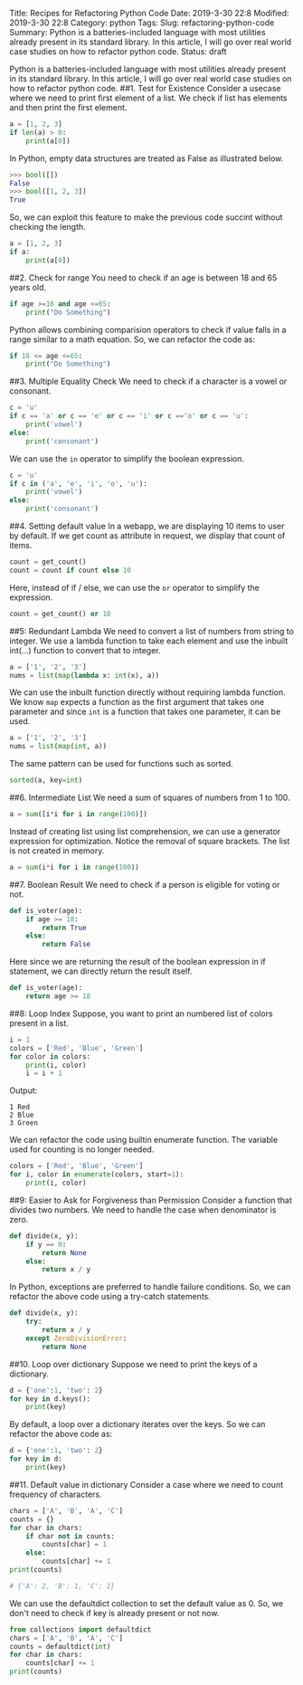Title: Recipes for Refactoring Python Code
Date: 2019-3-30 22:8
Modified: 2019-3-30 22:8
Category: python
Tags:
Slug: refactoring-python-code
Summary: Python is a batteries-included language with most utilities already present in its standard library. In this article, I will go over real world case studies on how to refactor python code. 
Status: draft

Python is a batteries-included language with most utilities already present in its standard library. In this article, I will go over real world case studies on how to refactor python code. 
##1. Test for Existence
Consider a usecase where we need to print first element of a list. We check if list has elements
and then print the first element.
```python
a = [1, 2, 3]
if len(a) > 0:
    print(a[0])
```

In Python, empty data structures are treated as False as illustrated below.
```python
>>> bool([])
False
>>> bool([1, 2, 3])
True
```

So, we can exploit this feature to make the previous code succint without checking the length.
```python
a = [1, 2, 3]
if a:
    print(a[0])
```

##2. Check for range
You need to check if an age is between 18 and 65 years old.
```python
if age >=18 and age <=65:
    print("Do Something")
```

Python allows combining comparision operators to check if value falls in a range similar to a math equation. So, we can refactor the code as:
```python
if 18 <= age <=65:
    print("Do Something")
```  


##3. Multiple Equality Check
We need to check if a character is a vowel or consonant.
```python
c = 'u'
if c == 'a' or c == 'e' or c == 'i' or c =='o' or c == 'u':
    print('vowel')
else:
    print('consonant')
```

We can use the `in` operator to simplify the boolean expression.
```python
c = 'u'
if c in ('a', 'e', 'i', 'o', 'u'):
    print('vowel')
else:
    print('consonant')
```

##4. Setting default value
In a webapp, we are displaying 10 items to user by default. If we get count as attribute in request, we display that count of items.

```python
count = get_count()
count = count if count else 10
```

Here, instead of if / else, we can use the `or` operator to simplify the expression.
```python
count = get_count() or 10
```

##5: Redundant Lambda
We need to convert a list of numbers from string to integer. We use a lambda function to take each element and use the inbuilt int(...) function to convert that to integer.

```python
a = ['1', '2', '3']
nums = list(map(lambda x: int(x), a))
```

We can use the inbuilt function directly without requiring lambda function. We know `map` expects a function as the first argument that takes one parameter and since `int` is a function that takes one parameter, it can be used.
```python
a = ['1', '2', '3']
nums = list(map(int, a))
```

The same pattern can be used for functions such as sorted.
```python
sorted(a, key=int)
```

##6. Intermediate List
We need a sum of squares of numbers from 1 to 100.
```python
a = sum([i*i for i in range(100)])
```

Instead of creating list using list comprehension, we can use a generator expression for optimization. Notice the removal of square brackets. The list is not created in memory.
```python
a = sum(i*i for i in range(100))
```

##7. Boolean Result
We need to check if a person is eligible for voting or not.
```python
def is_voter(age):
    if age >= 18:
        return True
    else:
        return False
```

Here since we are returning the result of the boolean expression in if statement, we can directly return the result itself. 

```python
def is_voter(age):
    return age >= 18
```

##8: Loop Index
Suppose, you want to print an numbered list of colors present in a list.
```python
i = 1
colors = ['Red', 'Blue', 'Green']
for color in colors:
    print(i, color)
    i = i + 1
```
Output:
```shell
1 Red
2 Blue
3 Green
```

We can refactor the code using builtin enumerate function. The variable used for counting is no longer needed.
```python
colors = ['Red', 'Blue', 'Green']
for i, color in enumerate(colors, start=1):
    print(i, color)
```

##9: Easier to Ask for Forgiveness than Permission
Consider a function that divides two numbers. We need to handle the case when denominator is zero.
```python
def divide(x, y):
    if y == 0:
        return None
    else:
        return x / y
```

In Python, exceptions are preferred to handle failure conditions. So, we can refactor the above code using a try-catch statements.
```python
def divide(x, y):
    try: 
        return x / y
    except ZeroDivisionError: 
        return None
```

##10. Loop over dictionary
Suppose we need to print the keys of a dictionary.
```python
d = {'one':1, 'two': 2}
for key in d.keys():
    print(key)
```

By default, a loop over a dictionary iterates over the keys. So we can refactor the above code as:
```python
d = {'one':1, 'two': 2}
for key in d:
    print(key)
```

##11. Default value in dictionary
Consider a case where we need to count frequency of characters.
```python
chars = ['A', 'B', 'A', 'C']
counts = {}
for char in chars:
    if char not in counts:
        counts[char] = 1
    else:
        counts[char] += 1
print(counts)

# {'A': 2, 'B': 1, 'C': 1}
```

We can use the defaultdict collection to set the default value as 0. So, we don't need to check if key is already present or not now.
```python
from collections import defaultdict
chars = ['A', 'B', 'A', 'C']
counts = defaultdict(int)
for char in chars:
    counts[char] += 1
print(counts)
```

